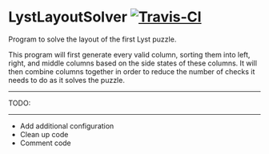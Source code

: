 LystLayoutSolver [![Travis-CI](https://travis-ci.org/nichwall/LystLayoutSolver.svg?branch=master)](https://travis-ci.org/nichwall/LystLayoutSolver.svg?branch=master)
================

Program to solve the layout of the first Lyst puzzle.

This program will first generate every valid column, sorting them into left, right, and middle columns based on the side states of these columns. It will then combine columns together in order to reduce the number of checks it needs to do as it solves the puzzle.

*********************
TODO:
*********************
- Add additional configuration
- Clean up code
- Comment code
